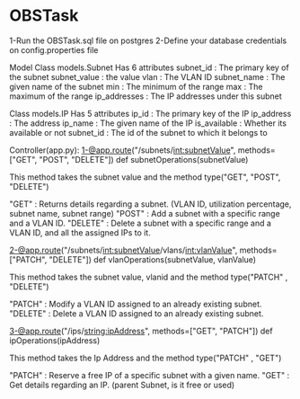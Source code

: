 # OBSTask

1-Run the OBSTask.sql file on postgres
2-Define your database credentials on config.properties file

Model
  Class models.Subnet
  Has 6 attributes
    subnet_id : The primary key of the subnet
    subnet_value : the value
    vlan : The VLAN ID
    subnet_name : The given name of the subnet
    min : The minimum of the range
    max : The maximum of the range
    ip_addresses : The IP addresses under this subnet

  Class models.IP
    Has 5 attributes
    ip_id : The primary key of the IP
    ip_address : The address
    ip_name : The given name of the IP
    is_available : Whether its available or not
    subnet_id : The id of the subnet to which it belongs to

Controller(app.py):
1-@app.route("/subnets/<int:subnetValue>", methods=["GET", "POST", "DELETE"])
  def subnetOperations(subnetValue)
  
  This method takes the subnet value and the method type("GET", "POST", "DELETE") 
  
  "GET" : Returns details regarding a subnet. (VLAN ID, utilization percentage, subnet name, subnet range)
  "POST" : Add a subnet with a specific range and a VLAN ID.
  "DELETE" : Delete a subnet with a specific range and a VLAN ID, and all the assigned IPs to it.

2-@app.route("/subnets/<int:subnetValue>/vlans/<int:vlanValue>", methods=["PATCH", "DELETE"])
  def vlanOperations(subnetValue, vlanValue)
  
  This method takes the subnet value, vlanid and the method type("PATCH" , "DELETE") 
  
  "PATCH" : Modify a VLAN ID assigned to an already existing subnet.
  "DELETE" : Delete a VLAN ID assigned to an already existing subnet.
  
3-@app.route("/ips/<string:ipAddress>", methods=["GET", "PATCH"])
  def ipOperations(ipAddress)
  
  This method takes the Ip Address and the method type("PATCH" , "GET") 
  
  "PATCH" : Reserve a free IP of a specific subnet with a given name.
  "GET" : Get details regarding an IP. (parent Subnet, is it free or used)

  

  
  
  
  
  
  
  


